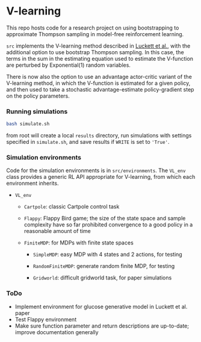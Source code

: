 # V-learning

This repo hosts code for a research project on using bootstrapping to approximate Thompson sampling in model-free
reinforcement learning. 

`src` implements the V-learning method described in [Luckett et al.](https://arxiv.org/pdf/1611.03531.pdf), with the 
additional option to use bootstrap Thompson sampling.  In this case, the terms in the sum in the estimating equation 
used to estimate the V-function are perturbed by Exponential(1) random variables.   

There is now also the option to use an advantage actor-critic variant of the V-learning method, in which 
the V-function is estimated for a given policy, and then used to take a stochastic advantage-estimate policy-gradient 
step on the policy parameters.  

### Running simulations 

```sh
bash simulate.sh 
```

from root will create a local `results` directory, run simulations with settings specified in `simulate.sh`, 
and save results if `WRITE` is set to `'True'`. 

### Simulation environments 

Code for the simulation environments is in ```src/environments```.  The ```VL_env``` class provides a generic 
RL API appropriate for V-learning, from which each environment inherits.

* ```VL_env``` 

  - ```Cartpole```: classic Cartpole control task 
  
  - ```Flappy```: Flappy Bird game; the size of the state space and sample complexity have so far 
                  prohibited convergence to a good policy in a reasonable amount of time 
  
  - ```FiniteMDP```: for MDPs with finite state spaces
  
    * ```SimpleMDP```: easy MDP with 4 states and 2 actions, for testing 
    
    * ```RandomFiniteMDP```: generate random finite MDP, for testing 
    
    * ```Gridworld```: difficult gridworld task, for paper simulations 

### ToDo 

* Implement environment for glucose generative model in Luckett et al. paper
* Test Flappy environment 
* Make sure function parameter and return descriptions are up-to-date; improve documentation generally 